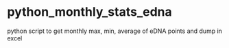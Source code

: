 # python_monthly_stats_edna
python script to get monthly max, min, average of eDNA points and dump in excel
